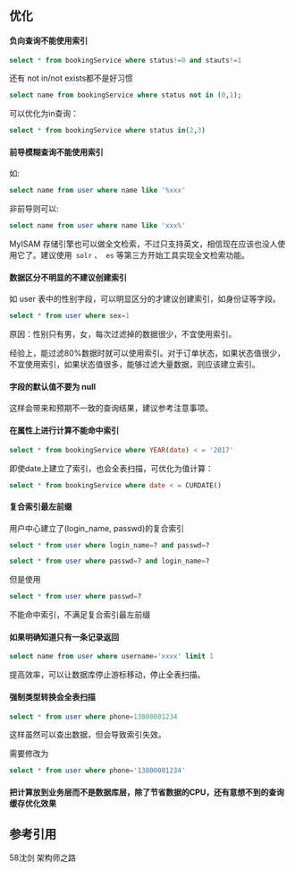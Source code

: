 ## 优化

#### 负向查询不能使用索引

```sql
select * from bookingService where status!=0 and stauts!=1
```

还有 not in/not exists都不是好习惯

```sql
select name from bookingService where status not in (0,1);
```


可以优化为in查询：

```sql
select * from bookingService where status in(2,3)
```


#### 前导模糊查询不能使用索引
如:

```sql
select name from user where name like '%xxx'
```

非前导则可以:
```sql
select name from user where name like 'xxx%'
```

MyISAM 存储引擎也可以做全文检索，不过只支持英文，相信现在应该也没人使用它了。建议使用` solr` 、` es` 等第三方开始工具实现全文检索功能。

#### 数据区分不明显的不建议创建索引

如 user 表中的性别字段，可以明显区分的才建议创建索引，如身份证等字段。

```sql
select * from user where sex=1
```
原因：性别只有男，女，每次过滤掉的数据很少，不宜使用索引。

经验上，能过滤80%数据时就可以使用索引。对于订单状态，如果状态值很少，不宜使用索引，如果状态值很多，能够过滤大量数据，则应该建立索引。

#### 字段的默认值不要为 null

这样会带来和预期不一致的查询结果，建议参考注意事项。

#### 在属性上进行计算不能命中索引

```sql
select * from bookingService where YEAR(date) < = '2017'
```

即使date上建立了索引，也会全表扫描，可优化为值计算：

```sql
select * from bookingService where date < = CURDATE()
```

#### 复合索引最左前缀

用户中心建立了(login_name, passwd)的复合索引

```sql
select * from user where login_name=? and passwd=?

select * from user where passwd=? and login_name=?

```

但是使用

```sql
select * from user where passwd=?
```
不能命中索引，不满足复合索引最左前缀

#### 如果明确知道只有一条记录返回

```sql
select name from user where username='xxxx' limit 1
```
提高效率，可以让数据库停止游标移动，停止全表扫描。

#### 强制类型转换会全表扫描

```sql
select * from user where phone=13800001234
```
这样虽然可以查出数据，但会导致索引失效。

需要修改为

```sql
select * from user where phone='13800001234'
```

#### 把计算放到业务层而不是数据库层，除了节省数据的CPU，还有意想不到的查询缓存优化效果


## 参考引用

58沈剑 架构师之路

